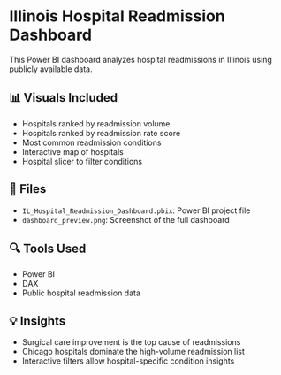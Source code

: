 # Illinois Hospital Readmission Dashboard

This Power BI dashboard analyzes hospital readmissions in Illinois using publicly available data.

## 📊 Visuals Included
- Hospitals ranked by readmission volume
- Hospitals ranked by readmission rate score
- Most common readmission conditions
- Interactive map of hospitals
- Hospital slicer to filter conditions

## 📁 Files
- `IL_Hospital_Readmission_Dashboard.pbix`: Power BI project file
- `dashboard_preview.png`: Screenshot of the full dashboard

## 🔍 Tools Used
- Power BI
- DAX
- Public hospital readmission data

## 💡 Insights
- Surgical care improvement is the top cause of readmissions
- Chicago hospitals dominate the high-volume readmission list
- Interactive filters allow hospital-specific condition insights
